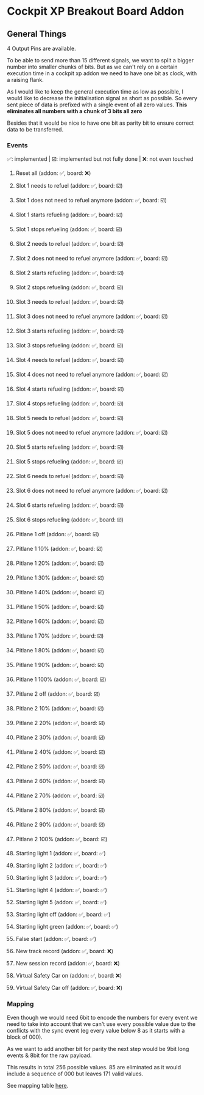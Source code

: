 # Cockpit XP Breakout Board Addon

## General Things

4 Output Pins are available.

To be able to send more than 15 different signals, we want to split a bigger number into smaller chunks of bits.
But as we can't rely on a certain execution time in a cockpit xp addon we need to have one bit as clock, with a
raising flank.

As I would like to keep the general execution time as low as possible, I would like to decrease the initialisation
signal as short as possible.
So every sent piece of data is prefixed with a single event of all zero values.
**This eliminates all numbers with a chunk of 3 bits all zero**

Besides that it would be nice to have one bit as parity bit to ensure correct data to be transferred.

### Events

✅: implemented
|
️☑️: implemented but not fully done
|
❌: not even touched

1. Reset all (addon: ✅, board: ❌)

1. Slot 1 needs to refuel (addon: ✅, board: ☑️)
1. Slot 1 does not need to refuel anymore (addon: ✅, board: ☑️)
1. Slot 1 starts refueling (addon: ✅, board: ☑️)
1. Slot 1 stops refueling (addon: ✅, board: ☑️)

1. Slot 2 needs to refuel (addon: ✅, board: ☑️)
1. Slot 2 does not need to refuel anymore (addon: ✅, board: ☑️)
1. Slot 2 starts refueling (addon: ✅, board: ☑️)
1. Slot 2 stops refueling (addon: ✅, board: ☑️)

1. Slot 3 needs to refuel (addon: ✅, board: ☑️)
1. Slot 3 does not need to refuel anymore (addon: ✅, board: ☑️)
1. Slot 3 starts refueling (addon: ✅, board: ☑️)
1. Slot 3 stops refueling (addon: ✅, board: ☑️)

1. Slot 4 needs to refuel (addon: ✅, board: ☑️)
1. Slot 4 does not need to refuel anymore (addon: ✅, board: ☑️)
1. Slot 4 starts refueling (addon: ✅, board: ☑️)
1. Slot 4 stops refueling (addon: ✅, board: ☑️)

1. Slot 5 needs to refuel (addon: ✅, board: ☑️)
1. Slot 5 does not need to refuel anymore (addon: ✅, board: ☑️)
1. Slot 5 starts refueling (addon: ✅, board: ☑️)
1. Slot 5 stops refueling (addon: ✅, board: ☑️)

1. Slot 6 needs to refuel (addon: ✅, board: ☑️)
1. Slot 6 does not need to refuel anymore (addon: ✅, board: ☑️)
1. Slot 6 starts refueling (addon: ✅, board: ☑️)
1. Slot 6 stops refueling (addon: ✅, board: ☑️)

1. Pitlane 1 off (addon: ✅, board: ☑️)
1. Pitlane 1 10% (addon: ✅, board: ☑️)
1. Pitlane 1 20% (addon: ✅, board: ☑️)
1. Pitlane 1 30% (addon: ✅, board: ☑️)
1. Pitlane 1 40% (addon: ✅, board: ☑️)
1. Pitlane 1 50% (addon: ✅, board: ☑️)
1. Pitlane 1 60% (addon: ✅, board: ☑️)
1. Pitlane 1 70% (addon: ✅, board: ☑️)
1. Pitlane 1 80% (addon: ✅, board: ☑️)
1. Pitlane 1 90% (addon: ✅, board: ☑️)
1. Pitlane 1 100% (addon: ✅, board: ☑️)

1. Pitlane 2 off (addon: ✅, board: ☑️)
1. Pitlane 2 10% (addon: ✅, board: ☑️)
1. Pitlane 2 20% (addon: ✅, board: ☑️)
1. Pitlane 2 30% (addon: ✅, board: ☑️)
1. Pitlane 2 40% (addon: ✅, board: ☑️)
1. Pitlane 2 50% (addon: ✅, board: ☑️)
1. Pitlane 2 60% (addon: ✅, board: ☑️)
1. Pitlane 2 70% (addon: ✅, board: ☑️)
1. Pitlane 2 80% (addon: ✅, board: ☑️)
1. Pitlane 2 90% (addon: ✅, board: ☑️)
1. Pitlane 2 100% (addon: ✅, board: ☑️)

1. Starting light 1 (addon: ✅, board: ✅)
1. Starting light 2 (addon: ✅, board: ✅)
1. Starting light 3 (addon: ✅, board: ✅)
1. Starting light 4 (addon: ✅, board: ✅)
1. Starting light 5 (addon: ✅, board: ✅)
1. Starting light off (addon: ✅, board: ✅)
1. Starting light green (addon: ✅, board: ✅)
1. False start (addon: ✅, board: ✅)

1. New track record (addon: ✅, board: ❌)
1. New session record (addon: ✅, board: ❌)

1. Virtual Safety Car on (addon: ✅, board: ❌)
1. Virtual Safety Car off (addon: ✅, board: ❌)

### Mapping

Even though we would need 6bit to encode the numbers for every event we need to take into account that we can't use
every possible value due to the conflicts with the sync event (eg every value below 8 as it starts with a block of 000).

As we want to add another bit for parity the next step would be 9bit long events & 8bit for the raw payload.

This results in total 256 possible values. 85 are eliminated as it would include a sequence of 000 but leaves 171 valid
values.

See mapping table [here](docs/mapping.md).